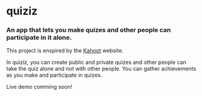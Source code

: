 # quiziz
### An app that lets you make quizes and other people can participate in it alone.

This project is enspired by the [Kahoot](https://kahoot.com/) website.

In quiziz, you can create public and private quizes and other people can take the quiz alone and not with other people.
You can gather achievements as you make and participate in quizes.

Live demo comming soon!
